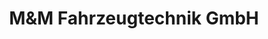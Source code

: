 ---
title: "M&M Fahrzeugtechnik GmbH"
url: /deisslingen/mundm-fahrzeugtechnik-gmbh/
shop: Allgemein
---
